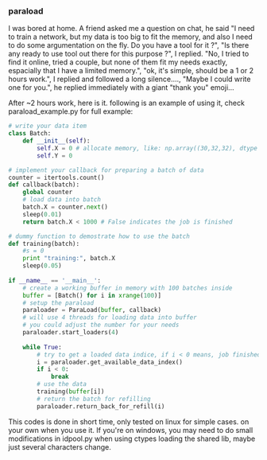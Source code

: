 ### paraload

I was bored at home. A friend asked me a question on chat, he said "I need to train a network, but my data is too big to fit the memory, and also I need to do some argumentation on the fly. Do you have a tool for it ?", "Is there any ready to use tool out there for this purpose ?", I replied. "No, I tried to find it online, tried a couple, but none of them fit my needs exactly, espacially that I have a limited memory.", "ok, it's simple, should be a 1 or 2 hours work.", I replied and followed a long silence...., "Maybe I could write one for you.", he replied immediately with a giant "thank you" emoji...


After ~2 hours work, here is it. following is an example of using it, check paraload_example.py for full example: 

```python
# write your data item 
class Batch:
    def __init__(self):
        self.X = 0 # allocate memory, like: np.array((30,32,32), dtype = np.float32)
        self.Y = 0

# implement your callback for preparing a batch of data
counter = itertools.count()
def callback(batch):
    global counter
    # load data into batch
    batch.X = counter.next()
    sleep(0.01)
    return batch.X < 1000 # False indicates the job is finished

# dummy function to demostrate how to use the batch 
def training(batch):
    #s = 0
    print "training:", batch.X
    sleep(0.05)
    
if __name__ == '__main__':
    # create a working buffer in memory with 100 batches inside 
    buffer = [Batch() for i in xrange(100)]  
    # setup the paraload
    paraloader = ParaLoad(buffer, callback)
    # will use 4 threads for loading data into buffer 
    # you could adjust the number for your needs 
    paraloader.start_loaders(4)
    
    while True:
        # try to get a loaded data indice, if i < 0 means, job finished
        i = paraloader.get_available_data_index()
        if i < 0:
            break
        # use the data 
        training(buffer[i])
        # return the batch for refilling
        paraloader.return_back_for_refill(i)
```

This codes is done in short time, only tested on linux for simple cases. on your own when you use it. If you're on windows, you may need to do small modifications in idpool.py when using ctypes loading the shared lib, maybe just several characters change.


